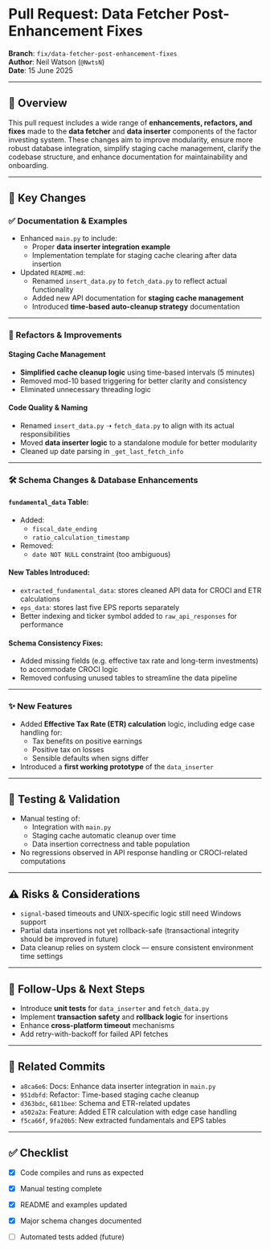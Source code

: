 # Pull Request: Data Fetcher Post-Enhancement Fixes

**Branch**: `fix/data-fetcher-post-enhancement-fixes`  
**Author**: Neil Watson (`@NwtsN`)  
**Date**: 15 June 2025

---

## 📌 Overview

This pull request includes a wide range of **enhancements, refactors, and fixes** made to the **data fetcher** and **data inserter** components of the factor investing system. These changes aim to improve modularity, ensure more robust database integration, simplify staging cache management, clarify the codebase structure, and enhance documentation for maintainability and onboarding.

---

## 🔧 Key Changes

### ✅ Documentation & Examples
- Enhanced `main.py` to include:
  - Proper **data inserter integration example**
  - Implementation template for staging cache clearing after data insertion
- Updated `README.md`:
  - Renamed `insert_data.py` to `fetch_data.py` to reflect actual functionality
  - Added new API documentation for **staging cache management**
  - Introduced **time-based auto-cleanup strategy** documentation

---

### 🧹 Refactors & Improvements

#### Staging Cache Management
- **Simplified cache cleanup logic** using time-based intervals (5 minutes)
- Removed mod-10 based triggering for better clarity and consistency
- Eliminated unnecessary threading logic

#### Code Quality & Naming
- Renamed `insert_data.py` ➝ `fetch_data.py` to align with its actual responsibilities
- Moved **data inserter logic** to a standalone module for better modularity
- Cleaned up date parsing in `_get_last_fetch_info`

---

### 🛠️ Schema Changes & Database Enhancements

#### `fundamental_data` Table:
- Added:
  - `fiscal_date_ending`
  - `ratio_calculation_timestamp`
- Removed:
  - `date NOT NULL` constraint (too ambiguous)

#### New Tables Introduced:
- `extracted_fundamental_data`: stores cleaned API data for CROCI and ETR calculations
- `eps_data`: stores last five EPS reports separately
- Better indexing and ticker symbol added to `raw_api_responses` for performance

#### Schema Consistency Fixes:
- Added missing fields (e.g. effective tax rate and long-term investments) to accommodate CROCI logic
- Removed confusing unused tables to streamline the data pipeline

---

### ✨ New Features

- Added **Effective Tax Rate (ETR) calculation** logic, including edge case handling for:
  - Tax benefits on positive earnings
  - Positive tax on losses
  - Sensible defaults when signs differ
- Introduced a **first working prototype** of the `data_inserter`

---

## 🧪 Testing & Validation

- Manual testing of:
  - Integration with `main.py`
  - Staging cache automatic cleanup over time
  - Data insertion correctness and table population
- No regressions observed in API response handling or CROCI-related computations

---

## ⚠️ Risks & Considerations

- `signal`-based timeouts and UNIX-specific logic still need Windows support
- Partial data insertions not yet rollback-safe (transactional integrity should be improved in future)
- Data cleanup relies on system clock — ensure consistent environment time settings

---

## 🔁 Follow-Ups & Next Steps

- Introduce **unit tests** for `data_inserter` and `fetch_data.py`
- Implement **transaction safety** and **rollback logic** for insertions
- Enhance **cross-platform timeout** mechanisms
- Add retry-with-backoff for failed API fetches

---

## 🔗 Related Commits

- `a8ca6e6`: Docs: Enhance data inserter integration in `main.py`
- `951dbfd`: Refactor: Time-based staging cache cleanup
- `d363bdc`, `6811bee`: Schema and ETR-related updates
- `a502a2a`: Feature: Added ETR calculation with edge case handling
- `f5ca66f`, `9fa20b5`: New extracted fundamentals and EPS tables

---

## ✅ Checklist

- [x] Code compiles and runs as expected
- [x] Manual testing complete
- [x] README and examples updated
- [x] Major schema changes documented
- [ ] Automated tests added (future)

